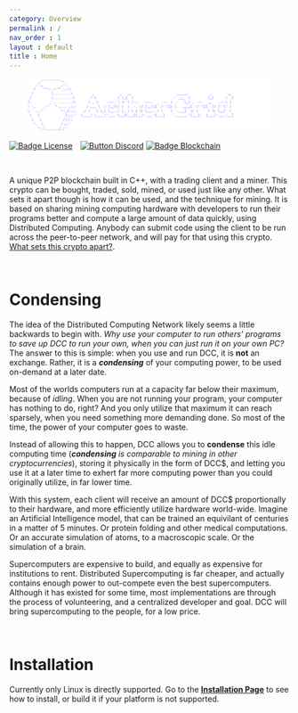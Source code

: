 ```yaml
---
category: Overview
permalink : /
nav_order : 1
layout : default
title : Home
---
```


<div align = center>
<img style="height:10vw" src="images/aethergrid.png"/>
</div>

<script src="https://ajax.googleapis.com/ajax/libs/jquery/3.7.1/jquery.min.js"></script>
<script>
$(document).ready(function(){
  $.get("tools/blockchainlength.php", function(data, status){
    var badgeElement = document.querySelector('img[alt="Badge Blockchain"]');
    var newSrc = "https://img.shields.io/badge/blockchain_length-"+data+"_blocks-blue";
    badgeElement.src = newSrc;
  });
});
</script>

[![Badge License]][License]   [![Button Discord]][Discord Server]      [![Badge Blockchain]][Blockchain]


<br>

A unique P2P blockchain built in C++, with a trading client and a miner. This crypto can be bought, traded, sold, mined, or used just like any other. What sets it apart though is how it can be used, and the technique for mining. It is based on sharing mining computing hardware with developers to run their programs better and compute a large amount of data quickly, using Distributed Computing. Anybody can submit code using the client to be run across the peer-to-peer network, and will pay for that using this crypto. [What sets this crypto apart?](./#condensing).

<br>


# Condensing

The idea of the Distributed Computing Network likely seems a little backwards to begin with. *Why use your computer to run others' programs to save up DCC to run your own, when you can just run it on your own PC?* The answer to this is simple: when you use and run DCC, it is **not** an exchange. Rather, it is a ***condensing*** of your computing power, to be used on-demand at a later date.

Most of the worlds computers run at a capacity far below their maximum, because of *idling*. When you are not running your program, your computer has nothing to do, right? And you only utilize that maximum it can reach sparsely, when you need something more demanding done. So most of the time, the power of your computer goes to waste.

Instead of allowing this to happen, DCC allows you to **condense** this idle computing time (***condensing** is comparable to mining in other cryptocurrencies*), storing it physically in the form of DCC$, and letting you use it at a later time to exhert far more computing power than you could originally utilize, in far lower time.

With this system, each client will receive an amount of DCC$ proportionally to their hardware, and more efficiently utilize hardware world-wide. Imagine an Artificial Intelligence model, that can be trained an equivilant of centuries in a matter of 5 minutes. Or protein folding and other medical computations. Or an accurate simulation of atoms, to a macroscopic scale. Or the simulation of a brain.

Supercomputers are expensive to build, and equally as expensive for institutions to rent. Distributed Supercomputing is far cheaper, and actually contains enough power to out-compete even the best supercomputers. Although it has existed for some time, most implementations are through the process of volunteering, and a centralized developer and goal. DCC will bring supercomputing to the people, for a low price.

<br>

# Installation

Currently only Linux is directly supported. Go to the **[Installation Page]** to see how to install, or build it if your platform is not supported.

<br>

<!----------------------------------------------------------------------------->

[Installation Page]: ./docs/Installation.html
[Blockchain]: ./tools/Blockchain_Viewer.html

[License]: LICENSE
[Discord Server]: https://discord.gg/9p82dTEdkN


<!----------------------------------[ Badges ]--------------------------------->

[Badge License]: https://img.shields.io/badge/license-DCP--GPL-brightgreen
[Badge Blockchain]: https://img.shields.io/badge/blockchain_length-0_blocks-blue

<!---------------------------------[ Buttons ]--------------------------------->

[Button Documentation]: https://img.shields.io/badge/Documentation-008FC7?style=flat-square&logoColor=white&logo=GitBook
[Button Video]: https://img.shields.io/badge/Video-c91111?style=flat-square&logoColor=white&logo=YouTube
[Button Discord]: https://img.shields.io/badge/Discord_Server-573f75.svg?style=social&logo=Discord
